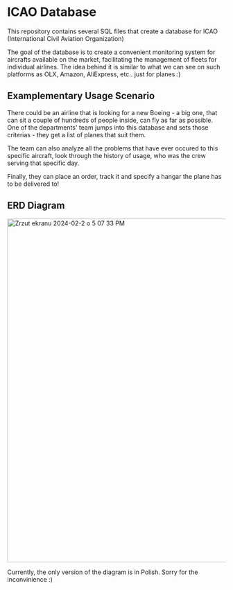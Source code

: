 # ICAO Database

This repository contains several SQL files that create a database for ICAO (International Civil Aviation Organization) 

The goal of the database is to create a convenient monitoring system for aircrafts available on the market, facilitating the management of fleets for individual airlines. The idea behind it is similar to what we can see on such platforms as OLX, Amazon, AliExpress, etc.. just for planes :)

## Examplementary Usage Scenario

There could be an airline that is looking for a new Boeing - a big one, that can sit a couple of hundreds of people inside, can fly as far as possible. One of the departments' team jumps into this database and sets those criterias - they get a list of planes that suit them.

The team can also analyze all the problems that have ever occured to this specific aircraft, look through the history of usage, who was the crew serving that specific day.

Finally, they can place an order, track it and specify a hangar the plane has to be delivered to!

## ERD Diagram

<img width="793" alt="Zrzut ekranu 2024-02-2 o 5 07 33 PM" src="https://github.com/taryesz/MOLC_database/assets/106448156/235f6030-cd08-41f4-83f1-ad95ddf078f0">

Currently, the only version of the diagram is in Polish. Sorry for the inconvinience :)
